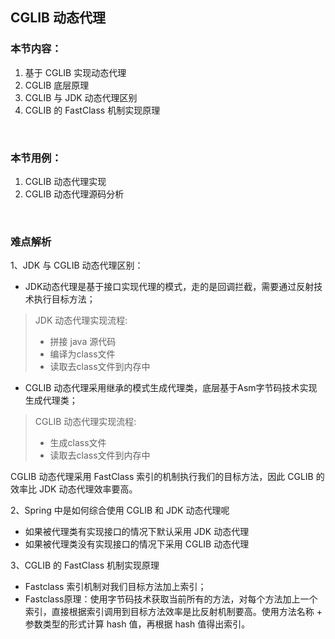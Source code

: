 ## CGLIB 动态代理

### 本节内容：

1. 基于 CGLIB 实现动态代理
2. CGLIB 底层原理
3. CGLIB 与 JDK 动态代理区别
4. CGLIB 的 FastClass 机制实现原理

<br>

### 本节用例：

1. CGLIB 动态代理实现
2. CGLIB 动态代理源码分析

<br>

### 难点解析

1、JDK 与 CGLIB 动态代理区别：

- JDK动态代理是基于接口实现代理的模式，走的是回调拦截，需要通过反射技术执行目标方法；

> JDK 动态代理实现流程:
>- 拼接 java 源代码
>- 编译为class文件
>- 读取去class文件到内存中

- CGLIB 动态代理采用继承的模式生成代理类，底层基于Asm字节码技术实现生成代理类；

> CGLIB 动态代理实现流程:
>- 生成class文件
>- 读取去class文件到内存中

CGLIB 动态代理采用 FastClass 索引的机制执行我们的目标方法，因此 CGLIB 的效率比 JDK 动态代理效率要高。


2、Spring 中是如何综合使用 CGLIB 和 JDK 动态代理呢

- 如果被代理类有实现接口的情况下默认采用 JDK 动态代理
- 如果被代理类没有实现接口的情况下采用 CGLIB 动态代理


3、CGLIB 的 FastClass 机制实现原理

- Fastclass 索引机制对我们目标方法加上索引；
- Fastclass原理：使用字节码技术获取当前所有的方法，对每个方法加上一个索引，直接根据索引调用到目标方法效率是比反射机制要高。使用方法名称 + 参数类型的形式计算 hash 值，再根据 hash 值得出索引。

